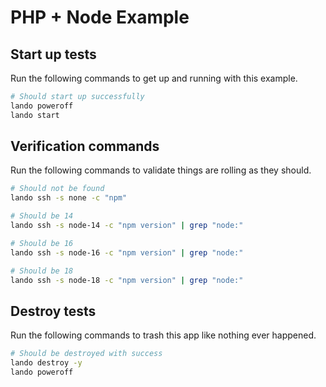 PHP + Node Example
===========

Start up tests
--------------

Run the following commands to get up and running with this example.

```bash
# Should start up successfully
lando poweroff
lando start
```

Verification commands
---------------------

Run the following commands to validate things are rolling as they should.

```bash
# Should not be found
lando ssh -s none -c "npm"

# Should be 14
lando ssh -s node-14 -c "npm version" | grep "node:"

# Should be 16
lando ssh -s node-16 -c "npm version" | grep "node:"

# Should be 18
lando ssh -s node-18 -c "npm version" | grep "node:"
```

Destroy tests
-------------

Run the following commands to trash this app like nothing ever happened.

```bash
# Should be destroyed with success
lando destroy -y
lando poweroff
```
